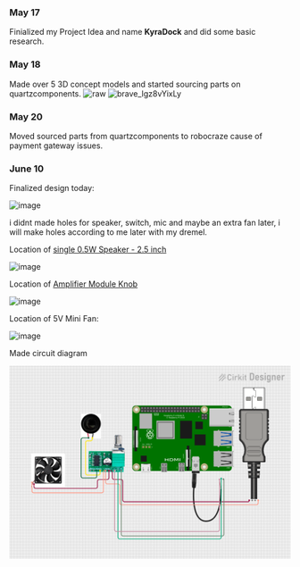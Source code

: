 ### May 17
Finialized my Project Idea and name **KyraDock** and did some basic research.
### May 18
Made over 5 3D concept models and started sourcing parts on quartzcomponents.
![raw](https://github.com/user-attachments/assets/4179ab3e-0551-4a9b-bc2f-37856004a8f7)
![brave_lgz8vYixLy](https://github.com/user-attachments/assets/b0dd2926-5d44-4129-b6a5-9759a9f25bd8)
### May 20
Moved sourced parts from quartzcomponents to robocraze cause of payment gateway issues.

### June 10
Finalized design today:

![image](https://github.com/user-attachments/assets/b1281794-6326-4d11-bde6-e2756f29a3a1)

i didnt made holes for speaker, switch, mic and maybe an extra fan later, i will make holes according to me later with my dremel.

Location of [single 0.5W Speaker - 2.5 inch](https://robocraze.com/products/0-5w-speaker?variant=40193361576089)

![image](https://github.com/user-attachments/assets/edc155c3-9aea-415b-b9cc-65d9a34f2e65)

Location of [Amplifier Module Knob](https://robocraze.com/products/pam-8403-amplifier-module?variant=40192902365337)

![image](https://github.com/user-attachments/assets/ce189196-1e38-4db3-a9d3-401323a427a1)

Location of 5V Mini Fan:

![image](https://github.com/user-attachments/assets/9974a4f0-4c5b-4b7a-bdc3-378670575318)

Made circuit diagram

![alt text](CAD/circuit_image.png)
